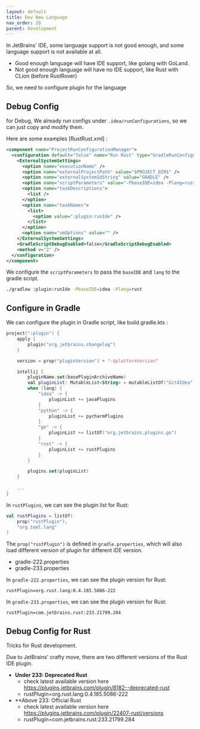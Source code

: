 ```yaml
---
layout: default
title: Dev New Language
nav_order: 20
parent: Development
---
```


In JetBrains' IDE, some language support is not good enough, and some language support is not available at all.

- Good enough language will have IDE support, like golang with GoLand.
- Not good enough language will have no IDE support, like Rust with CLion (before RustRover)

So, we need to configure plugin for the language

## Debug Config

for Debug, We already run configs under `.idea/runConfigurations`, so we can just copy and modify them.

Here are some examples [RustRust.xml] :

```xml
<component name="ProjectRunConfigurationManager">
  <configuration default="false" name="Run Rust" type="GradleRunConfiguration" factoryName="Gradle">
    <ExternalSystemSettings>
      <option name="executionName" />
      <option name="externalProjectPath" value="$PROJECT_DIR$" />
      <option name="externalSystemIdString" value="GRADLE" />
      <option name="scriptParameters" value="-PbaseIDE=idea -Plang=rust" />
      <option name="taskDescriptions">
        <list />
      </option>
      <option name="taskNames">
        <list>
          <option value=":plugin:runIde" />
        </list>
      </option>
      <option name="vmOptions" value="" />
    </ExternalSystemSettings>
    <GradleScriptDebugEnabled>false</GradleScriptDebugEnabled>
    <method v="2" />
  </configuration>
</component>
```

We configure the `scriptParameters` to pass the `baseIDE` and `lang` to the gradle script.

```bash
./gradlew :plugin:runIde -PbaseIDE=idea -Plang=rust
```

## Configure in Gradle

We can configure the plugin in Gradle script, like build.gradle.kts :

```kotlin
project(":plugin") {
    apply {
        plugin("org.jetbrains.changelog")
    }

    version = prop("pluginVersion") + "-$platformVersion"

    intellij {
        pluginName.set(basePluginArchiveName)
        val pluginList: MutableList<String> = mutableListOf("Git4Idea")
        when (lang) {
            "idea" -> {
                pluginList += javaPlugins
            }
            "python" -> {
                pluginList += pycharmPlugins
            }
            "go" -> {
                pluginList += listOf("org.jetbrains.plugins.go")
            }
            "rust" -> {
                pluginList += rustPlugins
            }
        }

        plugins.set(pluginList)
    }
  
    ...
}
```

In `rustPlugins`, we can see the plugin list for Rust:

```kotlin
val rustPlugins = listOf(
    prop("rustPlugin"),
    "org.toml.lang"
)
```

The `prop("rustPlugin")` is defined in `gradle.properties`, which will also load different version of plugin for different IDE version.

- gradle-222.properties
- gradle-233.properties

In `gradle-222.properties`, we can see the plugin version for Rust:

```properties
rustPlugin=org.rust.lang:0.4.185.5086-222
```

In `gradle-233.properties`, we can see the plugin version for Rust:

```properties
rustPlugin=com.jetbrains.rust:233.21799.284
```


## Debug Config for Rust

Tricks for Rust development.

Due to JetBrains' crafty move, there are two different versions of the Rust IDE plugin.

- **Under 233: Deprecated Rust**
  - check latest available version here https://plugins.jetbrains.com/plugin/8182--deprecated-rust
  - rustPlugin=org.rust.lang:0.4.185.5086-222
- **Above 233: Official Rust
  - check latest available version here https://plugins.jetbrains.com/plugin/22407-rust/versions
  - rustPlugin=com.jetbrains.rust:233.21799.284
